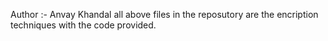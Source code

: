 Author :- Anvay Khandal
all above files in the reposutory are the encription techniques with the code provided.
